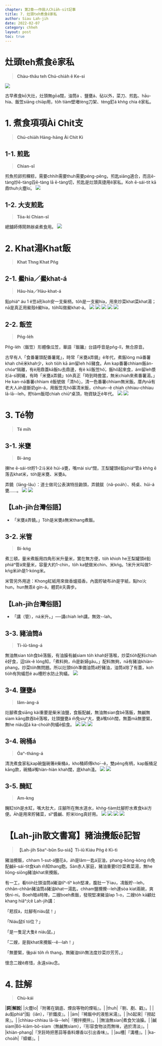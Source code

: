 ```yaml
---
chapter: 第2章——作田人Chia̍h-si̍t記事
title: 7. 灶頭teh煮食ê家私
author: Siau Lah-jih
date: 2022-02-07
category: chheh
layout: post
toc: true
---
```



# 灶頭teh煮食ê家私
> **Chàu-thâu teh Chú-chia̍h ê Ke-si**

![](../too5/09/9-4-8a.匏仔匏桸陳慶芳.jpg)

古早煮食kō͘大灶，灶頭無gōa闊，油筒á 、鹽甕á、砧以外，菜刀、煎匙、hāu-hia、飯笠siāng chia̍p用，to̍h tiàm壁堵tèng刀架、tèng釘á khǹg chia ê家私。

# 1. 煮食項項Ài Chit支
>**Chú-chia̍h Hāng-hāng Ài Chit Ki**

## 1-1. 煎匙
>**Chian-sî**

煎魚煎卵煎粿粽，需要chhi̍h需要thuh需要péng-pêng，煎匙siāng適合，而且ē-tàng炒ē-tàng舀ē-tàng lā ē-tàng切，煎匙是灶頭真捷用ê家私。Koh ē-sái-tit kā鼎thuh火塵lo͘。
![](../too5/09/9-4-18.煎匙.jpg)

## 1-2. 大支煎匙
>**Tōa-ki Chian-sî**

總舖師傅鬧熱辦桌煮食用。
![](../too5/09/9-4-19.大支煎匙陳正雄.jpg)

# 2. Khat湯Khat飯
>**Khat Thng Khat Pn̄g**

## 2-1. 鱟hia／鱟khat-á
>**Hāu-hia／Hāu-khat-á**

鉛phiáⁿ áu 1 ê笠á形koh安一支柴柄，to̍h是一支鱟hia，用來炒菜khat菜khat湯；nā是真正用鱟殼ê鱟hia，to̍h叫做鱟khat-á。
![](../too5/09/9-4-5.鱟桸.jpg)
![](../too5/09/9-4-6.泔杓仔鱟桸.jpg)
![](../too5/09/9-4-6b.飯坩鱟桸.jpg)
![](../too5/09/9-4-6a.鱟桸六堆文化園區.jpg)
![](../too5/09/9-4-6c.鱟蕭惠麗.jpg)

## 2-2. 飯笠
>**Pn̄g-le̍h**

Pn̄g-le̍h（飯笠）形體像瓜笠，華語『飯籬』台語呼音是pn̄g-lî，無合原音。

古早有人「食番薯頭配番薯尾」，時常「米甕á弄鐃」ê年代，煮飯lóng mā番薯khah chē米khah少，koh tio̍h kā ám留leh hō͘豬食。Ám kap番薯chhiam飯án-chóaⁿ隔離，有ê用鼎蓋kā飯tu去鼎邊，有ê kō͘飯笠hô͘，飯hô͘起來食，ám留leh漿衫á-sī飼豬，有時「米甕á弄鐃」to̍h真正「時到時擔當，無米chiah來煮番薯湯。」He kan-nā番薯chhiam ê飯號做「清hô͘」，清一色番薯chhiam無米飯。厝內nā有老大人a̍h是斷奶gín-á，用飯笠先hô͘寡清米飯，chhun--ê chiah chhiau-chhiau lā-lā--leh，貯tiàm飯坩chiah chiūⁿ桌頂，物資缺乏ê年代。
![](../too5/09/9-4-7.飯坩.jpg)
![](../too5/09/9-4-8.飯笠.jpg)


# 3. Té物
>**Té mi̍h**
  

## 3-1. 米甕
>**Bí-àng**

揀he ē-sái-tit貯1-2斗米ê húi-á甕，嘴mài siuⁿ闊，王梨罐頭ê鉛phiáⁿ管á khǹg ē落去khat米，to̍h是米甕、米甕á。

弄鐃（lāng-lâu）：道士做司公表演特技齣頭，弄鐃鈸（nâ-poa̍h）、椅桌、hûi-á甕‥‥‥。
![](../too5/09/9-4-26.甕仔.jpg)
![](../too5/09/9-4-27.甕仔.jpg)

## 【Lah-jih台灣俗語】
- 「米甕á弄鐃。」To̍h是米甕á無米thang煮飯。

## 3-2. 米管
>**Bí-kńg**
  
煮三頓，量米煮飯用四角形米升量米，實在無方便，to̍h khioh he王梨罐頭ê鉛phiáⁿ管á來量米，容量大約1-chin，to̍h ka號做米chin、米kńg。1米升米叫做1-kńg米a̍h是1-kóng米。

米管另外用途：Khong紅紙用來做香爐插香。內面貯破布a̍h是字紙，點ho͘火hun，hun無乖ê gín-á，體罰ê夭壽步。

## 【Lah-jih台灣俗語】
- 「講（管），ná米升。」──講chiah leh講，無效--lah。

## 3-3. 豬油筒á
>**Ti-iû-tâng-á**

無油無sian to̍h食bē落飯，有油臊有鹹siam to̍h khah好落喉，炒菜tio̍h配料chiah ē好食，這ta̍k-ê lóng知，「煮料夠，m̄是新婦gâu。」配料無夠，nā有豬油khiàn-phang，炒菜to̍h無問題。所以灶頭tio̍h準備油筒á貯豬油，油筒á除了有蓋，koh tio̍h有狗蟻怨ê au槽貯水防止狗蟻。
![](../too5/09/9-4-9.豬油筒仔.jpg)

## 3-4. 鹽甕á
>**Iâm-àng-á**

灶腳煮食siāng kài重要是柴米油鹽，食飯配鹹，無油無sian食bē落飯，無鹹無siam kāng款吞bē落喉，灶頭鹽甕á m̄免siuⁿ大，甕á嘴tio̍h闊，無蓋mā無要緊，無he niáu鼠á ka-choa̍h狗蟻ē偷食。
![](../too5/09/9-4-10.甕仔.jpg)
![](../too5/09/9-4-10a.鹽甕仔.jpg)
![](../too5/09/9-4-10b.豆乳甕仔.jpg)

## 3-4. 碗桶á
>**Óaⁿ-tháng-á**
  
清洗煮食家私kap碗盤碗箸ê柴桶á，kho͘桶師傅kho͘--ê，雙pêng有柄，kap飯桶足kāng款，碗桶á嘴hiàn-hiàn khah闊，底khah淺。
![](../too5/09/9-4-28.碗桶仔.jpg)
![](../too5/09/9-4-29.碗桶仔.jpg)

## 3-5. 醃缸
>**Am-kng**
  
醃缸to̍h是水缸，嘴大肚大，庄腳所在無水道水，khǹg-tiàm灶腳貯水煮食kài方便。A̍h是用來貯豬菜，sīⁿ醬鹹、貯米lóng真好用。
![](../too5/09/9-4-24.醃缸.jpg)
![](../too5/09/9-4-25.醃缸.jpg)
![](../too5/09/9-4-25a.醃缸.jpg)
![](../too5/09/9-4-25b.醃缸.jpg)

# 【Lah-jih散文書寫】豬油攪飯ê記智
>**【Lah-jih Sòaⁿ-bûn Su-siá】Ti-iû Kiáu Pn̄g ê Kì-tì**
  

豬油攪飯，chham 1-sut-á鹽花á，a̍h是lâm一匙á豆油，phang-kòng-kòng m̄免配鹹ē-sái-tit食kah m̄知thang飽。Sàn赤人家庭，豬油重要tī炒菜煮菜湯，無he liōng-siōng豬油khat來攪飯。

有一工，看tio̍h灶頭油筒á豬油tīⁿ-tīⁿ koh堅凍，腹肚一下iau，凊飯貯--leh，chhân-chhân豬油筒á豬油khat一湯匙，chham鹽攪攪--leh連sòa kiat兩碗，爽快ni-ni。Boeh暗á時陣，二嫂boeh煮飯，發現堅凍豬油lap 1-o，二嫂to̍h kā顧灶khang hiâⁿ火ê Lah-jih講：

「屘叔á，灶腳有niáu鼠！」

「Niáu鼠tī tó位？」

「是一隻足大隻ê niáu鼠。」

「二嫂，是我khat來攪飯--ê--lah！」

「無要緊，後pái to̍h m̄ thang，無豬油to̍h無法度炒菜炒芳芳。」
  
懷念二嫂ê疼惜，永遠siàu念。

# 4. 註解
> **Chù-kái**

|**詞**|**解說**|
|火塵lo͘|『附著在鍋底、煙囪等物的煙垢』。|
|thuh|『剔、剷、戳』。|
|áu鉛phiáⁿ|鉛（iân），『折鐵皮』。|
|ám|『稀飯中的液態米湯』。|
|hô͘起來|『撈起來』。|
|chhiau-chhiau lā-lā--leh|『攪拌攪拌』。|
|無油無sian|煮食欠油臊。|
|鹹siam|Bô-kiâm-bô-siam（無鹹無siam），『形容食物淡而無味，過於清淡』。|
|khiàn-phang|『烹飪時把蔥蒜等香料爆香以引出香味』。|
|au槽|『溝槽』。|
|ka-choa̍h|『蟑螂』。|

